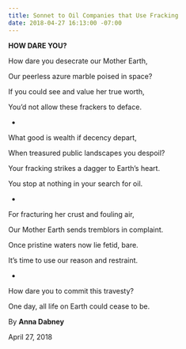 ```yaml
---
title: Sonnet to Oil Companies that Use Fracking
date: 2018-04-27 16:13:00 -07:00
---
```


**HOW  DARE  YOU?**

How dare you desecrate our Mother Earth,

Our peerless azure marble poised in space?

If you could see and value her true worth,

You’d not allow these frackers to deface.

-

What good is wealth if decency depart,

When treasured public landscapes you despoil?

Your fracking strikes a dagger to Earth’s heart.

You stop at nothing in your search for oil.

-

For fracturing her crust and fouling air,

Our Mother Earth sends tremblors in complaint.

Once pristine waters now lie fetid, bare.

It’s time to use our reason and restraint.

-

How dare you to commit this travesty?

One day, all life on Earth could cease to be.


By **Anna Dabney**

April 27, 2018